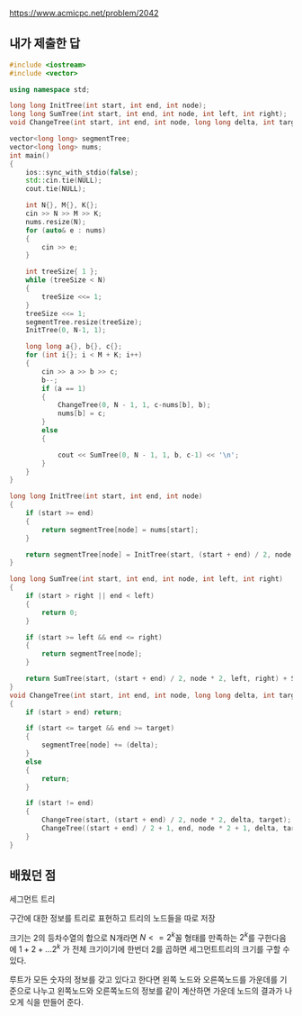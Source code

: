 https://www.acmicpc.net/problem/2042

내가 제출한 답
--------------
```cpp
#include <iostream>
#include <vector>

using namespace std;

long long InitTree(int start, int end, int node);
long long SumTree(int start, int end, int node, int left, int right);
void ChangeTree(int start, int end, int node, long long delta, int target);

vector<long long> segmentTree;
vector<long long> nums;
int main()
{
	ios::sync_with_stdio(false);
	std::cin.tie(NULL);
	cout.tie(NULL);

	int N{}, M{}, K{};
	cin >> N >> M >> K;
	nums.resize(N);
	for (auto& e : nums)
	{
		cin >> e;
	}

	int treeSize{ 1 };
	while (treeSize < N)
	{
		treeSize <<= 1;
	}
	treeSize <<= 1;
	segmentTree.resize(treeSize);
	InitTree(0, N-1, 1);

	long long a{}, b{}, c{};
	for (int i{}; i < M + K; i++)
	{
		cin >> a >> b >> c;
		b--;
		if (a == 1)
		{
			ChangeTree(0, N - 1, 1, c-nums[b], b);
			nums[b] = c;
		}
		else
		{

			cout << SumTree(0, N - 1, 1, b, c-1) << '\n';
		}
	}
}

long long InitTree(int start, int end, int node)
{
	if (start >= end)
	{
		return segmentTree[node] = nums[start];
	}

	return segmentTree[node] = InitTree(start, (start + end) / 2, node * 2) + InitTree((start + end) / 2 + 1, end, node * 2 + 1);
}

long long SumTree(int start, int end, int node, int left, int right)
{
	if (start > right || end < left)
	{
		return 0;
	}

	if (start >= left && end <= right)
	{
		return segmentTree[node];
	}

	return SumTree(start, (start + end) / 2, node * 2, left, right) + SumTree((start + end) / 2 + 1, end, node * 2 + 1, left, right);
}
void ChangeTree(int start, int end, int node, long long delta, int target)
{
	if (start > end) return;

	if (start <= target && end >= target)
	{
		segmentTree[node] += (delta);
	}
	else
	{
		return;
	}

	if (start != end)
	{
		ChangeTree(start, (start + end) / 2, node * 2, delta, target);
		ChangeTree((start + end) / 2 + 1, end, node * 2 + 1, delta, target);
	}
}
```

배웠던 점
--------------

세그먼트 트리

구간에 대한 정보를 트리로 표현하고 트리의 노드들을 따로 저장

크기는 2의 등차수열의 합으로 N개라면  $N <= 2^k$꼴 형태를 만족하는 $2^k$를 구한다음에 $1 + 2 + ... 2^k$ 가 전체 크기이기에 한번더 2를 곱하면 세그먼트트리의 크기를 구할 수 있다.

루트가 모든 숫자의 정보를 갖고 있다고 한다면 왼쪽 노드와 오른쪽노드를 가운데를 기준으로 나누고 왼쪽노드와 오른쪽노드의 정보를 같이 계산하면 가운데 노드의 결과가 나오게 식을 만들어 준다.